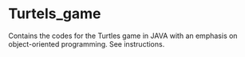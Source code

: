 # Turtels_game
Contains the codes for the Turtles game in JAVA with an emphasis on object-oriented programming. See instructions.

